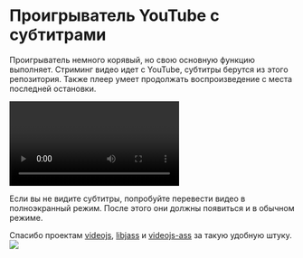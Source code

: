# Проигрыватель YouTube с субтитрами

Проигрыватель немного корявый, но свою основную функцию выполняет. Стриминг видео идет с YouTube, субтитры берутся из этого репозитория. Также плеер умеет продолжать воспроизведение с места последней остановки.

<link href="https://cdnjs.cloudflare.com/ajax/libs/video.js/5.5.3/video-js.min.css" rel="stylesheet">
<link href="libjass.css" rel="stylesheet">
<link href="videojs.ass.css" rel="stylesheet">
<script src="https://cdnjs.cloudflare.com/ajax/libs/video.js/5.5.3/video.min.js"></script>
<script src="https://cdnjs.cloudflare.com/ajax/libs/videojs-youtube/2.0.7/Youtube.min.js"></script>
<script src="libjass.js"></script>
<script src="videojs.ass.js"></script>

<style>
    .header {
      display: flex;
      align-items: center;
    }
    
    .back {
      flex: 0;
      margin: 0 1rem;
      text-decoration: none;
      white-space: nowrap;
    }
    
    .player-wrapper {
      width: 65%;
    }
    
    @media screen and (max-device-width: 1200px) {
      .player-wrapper {
        width: 80%;
      }
    }
    
    @media screen and (min-device-width: 1600px) {
      .player-wrapper {
        width: 50%;
      }
    }
</style>

<div class="player-wrapper">
    <video id="player" class="video-js vjs-default-skin vjs-big-play-centered"></video>
</div>

<script>
    function getQueryVariable(variable) {
        var query = window.location.search.substring(1);
        var vars = query.split('&');
        for (var i = 0; i < vars.length; i++) {
            var pair = vars[i].split('=');
            if (decodeURIComponent(pair[0]) == variable) {
                return decodeURIComponent(pair[1]);
            }
        }
        console.log('Query variable %s not found', variable);
    }

    videojs('player', {
      controls: true,
      nativeControlsForTouch: false,
      width: 640,
      height: 360,
      fluid: true,
      plugins: {
        ass: {
          'src': ["../chats/v" + getQueryVariable("s") + ".ass"],
          'delay': -0.1,
        }
      },
      techOrder: ["youtube"],
      sources: [{"type": "video/youtube", "src": "https://www.youtube.com/watch?v=" + getQueryVariable("v")}]
    });
</script>

Если вы не видите субтитры, попробуйте перевести видео в полноэкранный режим. После этого они должны появиться и в обычном режиме.

Спасибо проектам [videojs](https://github.com/videojs/video.js), [libjass](https://github.com/Arnavion/libjass) и [videojs-ass](https://github.com/SunnyLi/videojs-ass) за такую удобную штуку. ![](https://static-cdn.jtvnw.net/emoticons/v1/41/1.0)
